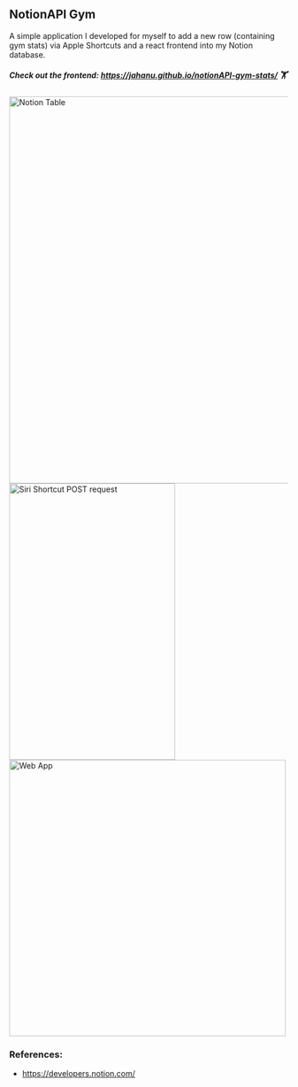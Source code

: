 ## NotionAPI Gym

A simple application I developed for myself to add a new row (containing gym stats) via Apple Shortcuts and a react frontend into my Notion database.

##### Check out the frontend: https://jahanu.github.io/notionAPI-gym-stats/  🏋️
<div class="inline-block">
<img src="https://user-images.githubusercontent.com/34219176/122655115-02d07b00-d148-11eb-8ccc-07e2b03ad071.png" alt="Notion Table" width="700">
<img src="https://user-images.githubusercontent.com/34219176/122655077-b84efe80-d147-11eb-8dc5-54fe3bf4a4ed.jpg"  alt="Siri Shortcut POST request" width="300" height="500">
<img src="https://user-images.githubusercontent.com/34219176/178610035-88814e9d-65ca-4ba6-81ac-7a4828a2d43e.png" alt="Web App" width="500">
</div>



### References:
- https://developers.notion.com/
